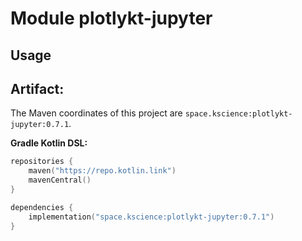 # Module plotlykt-jupyter



## Usage

## Artifact:

The Maven coordinates of this project are `space.kscience:plotlykt-jupyter:0.7.1`.

**Gradle Kotlin DSL:**
```kotlin
repositories {
    maven("https://repo.kotlin.link")
    mavenCentral()
}

dependencies {
    implementation("space.kscience:plotlykt-jupyter:0.7.1")
}
```
